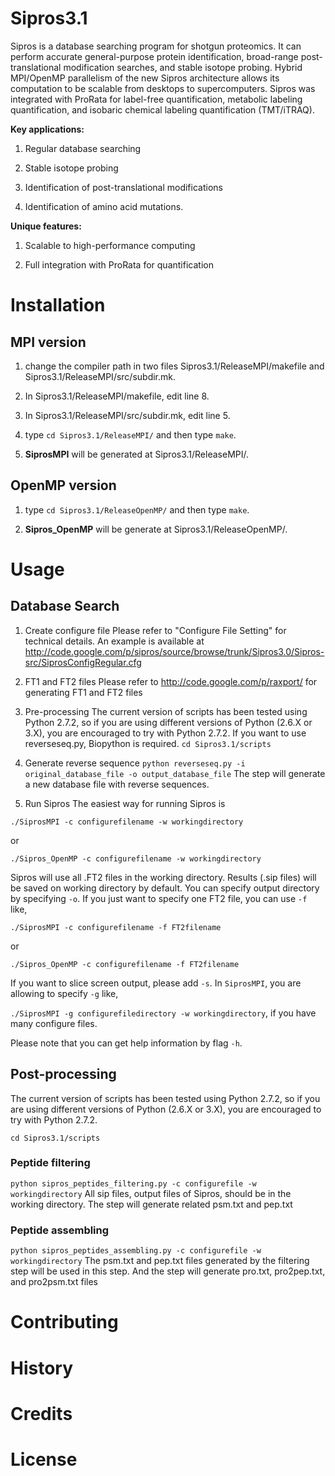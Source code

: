 # Sipros3.1

Sipros is a database searching program for shotgun proteomics. It can perform accurate general-purpose protein identification, broad-range post-translational modification searches, and stable isotope probing. Hybrid MPI/OpenMP parallelism of the new Sipros architecture allows its computation to be scalable from desktops to supercomputers. Sipros was integrated with ProRata for label-free quantification, metabolic labeling quantification, and isobaric chemical labeling quantification (TMT/iTRAQ). 

**Key applications:**

1. Regular database searching

2. Stable isotope probing

3. Identification of post-translational modifications

4. Identification of amino acid mutations.

**Unique features:**

1. Scalable to high-performance computing

2. Full integration with ProRata for quantification

# Installation

## MPI version

1. change the compiler path in two files Sipros3.1/ReleaseMPI/makefile and Sipros3.1/ReleaseMPI/src/subdir.mk.

2. In Sipros3.1/ReleaseMPI/makefile, edit line 8.

3. In Sipros3.1/ReleaseMPI/src/subdir.mk, edit line 5.

4. type `cd Sipros3.1/ReleaseMPI/` and then type `make`.

5. **SiprosMPI** will be generated at Sipros3.1/ReleaseMPI/.

## OpenMP version

1. type `cd Sipros3.1/ReleaseOpenMP/` and then type `make`.

2. **Sipros_OpenMP** will be generate at Sipros3.1/ReleaseOpenMP/.

# Usage

## Database Search

1. Create configure file
Please refer to "Configure File Setting" for technical details. An example is available at http://code.google.com/p/sipros/source/browse/trunk/Sipros3.0/Sipros-src/SiprosConfigRegular.cfg

2. FT1 and FT2 files
Please refer to http://code.google.com/p/raxport/ for generating FT1 and FT2 files

3. Pre-processing
The current version of scripts has been tested using Python 2.7.2, so if you are using different versions of Python (2.6.X or 3.X), you are encouraged to try with Python 2.7.2. If you want to use reverseseq.py, Biopython is required.
`cd Sipros3.1/scripts`

4. Generate reverse sequence
`python reverseseq.py -i original_database_file -o output_database_file`
The step will generate a new database file with reverse sequences.

5. Run Sipros
The easiest way for running Sipros is

`./SiprosMPI -c configurefilename -w workingdirectory`

or

`./Sipros_OpenMP -c configurefilename -w workingdirectory`

Sipros will use all .FT2 files in the working directory. Results (.sip files) will be saved on working directory by default. You can specify output directory by specifying `-o`. If you just want to specify one FT2 file, you can use `-f` like,

`./SiprosMPI -c configurefilename -f FT2filename`

or

`./Sipros_OpenMP -c configurefilename -f FT2filename`

If you want to slice screen output, please add `-s`. In `SiprosMPI`, you are allowing to specify `-g` like,

`./SiprosMPI -g configurefiledirectory -w workingdirectory`, if you have many configure files.

Please note that you can get help information by flag `-h`.

## Post-processing

The current version of scripts has been tested using Python 2.7.2, so if you are using different versions of Python (2.6.X or 3.X), you are encouraged to try with Python 2.7.2.

`cd Sipros3.1/scripts`

### Peptide filtering

`python sipros_peptides_filtering.py -c configurefile -w workingdirectory`
All sip files, output files of Sipros, should be in the working directory. The step will generate related psm.txt and pep.txt

### Peptide assembling

`python sipros_peptides_assembling.py -c configurefile -w workingdirectory`
The psm.txt and pep.txt files generated by the filtering step will be used in this step. And the step will generate pro.txt, pro2pep.txt, and pro2psm.txt files

# Contributing

# History

# Credits

# License
